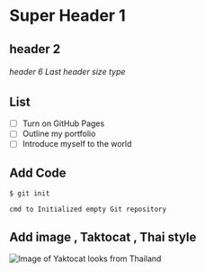 # Super Header 1
## header 2
###### header 6 Last header size type

## List
- [ ] Turn on GitHub Pages
- [ ] Outline my portfolio
- [ ] Introduce myself to the world

## Add Code 

```
$ git init

cmd to Initialized empty Git repository
```

## Add image , Taktocat , Thai style 

![Image of Yaktocat looks from Thailand ](https://octodex.github.com/images/yaktocat.png)
